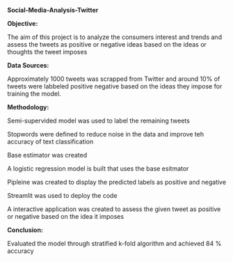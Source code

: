    **Social-Media-Analysis-Twitter**


**Objective:**

The aim of this project is to analyze the consumers interest and trends and assess the tweets as positive or negative ideas based on the ideas or thoughts the tweet imposes

**Data Sources:**

Approximately 1000 tweets was scrapped from Twitter and around 10% of tweets were labbeled positive negative based on the ideas they impose for training the model. 

**Methodology:**

Semi-supervided model was used to label the remaining tweets

Stopwords were defined to reduce noise in the data and improve teh accuracy of text classification

Base estimator was created 

A logistic regression model is built that uses the base esitmator 

Pipleine was created to display the predicted labels as positive and negative  

Streamlit was used to deploy the code

A interactive application was created to assess the given tweet as positive or negative based on the idea it imposes 

**Conclusion:**

Evaluated the model through stratified k-fold algorithm and achieved 84 % accuracy
